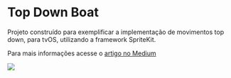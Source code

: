 <h1 aling="center">
    <a> Top Down Boat </a>
</h1>
<p align="left"> Projeto construído para exemplificar a implementação de movimentos top down, para tvOS, utilizando a framework SpriteKit. </p>
<p align="left"> Para mais informações acesse o
     <a href="https://medium.com/academyufpe/movimenta%C3%A7%C3%A3o-top-down-de-personagens-utilizando-spritekit-para-tvos-a018767dc228"> artigo no Medium </a>
</p>

<a href="https://github.com/Henrique1701/topDownBoat/blob/main/license.md">
    <img src="https://img.shields.io/badge/license-MIT-blue"/>
</a>
